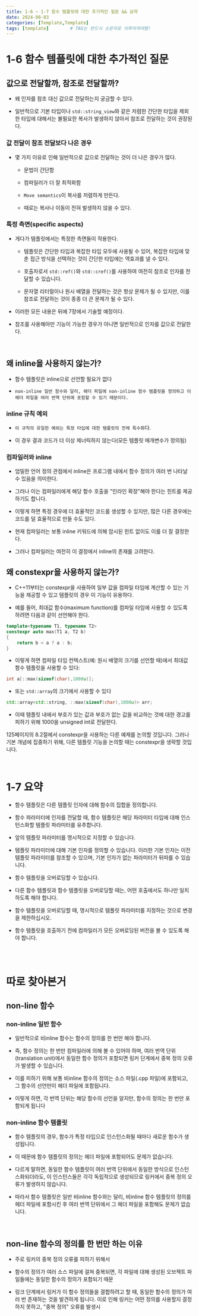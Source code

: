 ```yaml
---
title: 1-6 ~ 1-7 함수 템플릿에 대한 추가적인 질문 && 요약
date: 2024-08-03
categories: [Template,Template]
tags: [template]		# TAG는 반드시 소문자로 이루어져야함!
---
```


# 1-6 함수 템플릿에 대한 추가적인 질문

## 값으로 전달할까, 참조로 전달할까?

* 왜 인자를 참조 대신 값으로 전달하는지 궁금할 수 있다.

* 일반적으로 기본 타입이나 `std::string_view`와 같은 저렴한 간단한 타입을 제외한 타입에 대해서는  불필요한 복사가 발생하지 않아서 참조로 전달하는 것이 권장된다.

### 값 전달이 참조 전달보다 나은 경우

* 몇 가지 이유로 인해 일반적으로 값으로 전달하는 것이 더 나은 경우가 많다.

  * 문법이 간단함

  * 컴파일러가 더 잘 최적화함

  * `Move semantics`이 복사를 저렴하게 만든다.

  * 때로는 복사나 이동이 전혀 발생하지 않을 수 있다.

### 특정 측면(specific aspects)

* 게다가 템플릿에서는 특정한 측면들이 작용한다.

  * 템플릿은 간단한 타입과 복잡한 타입 모두에 사용될 수 있어, 복잡한 타입에 맞춘 접근 방식을 선택하는 것이 간단한 타입에는 역효과를 낼 수 있다.

  * 호출자로서 `std::ref()`와 `std::cref()`를 사용하여 여전히 참조로 인자를 전달할 수 있습니다.

  * 문자열 리터럴이나 원시 배열을 전달하는 것은 항상 문제가 될 수 있지만, 이를 참조로 전달하는 것이 종종 더 큰 문제가 될 수 있다.

* 이러한 모든 내용은 뒤에 7장에서 기술할 예정이다.

* 참조를 사용해야만 기능이 가능한 경우가 아니면 일반적으로 인자를 값으로 전달한다.

<br>

## 왜 inline을 사용하지 않는가?

* 함수 템플릿은 inline으로 선언할 필요가 없다

* `non-inline 일반 함수와 달리, 헤더 파일에 non-inline 함수 템플릿을 정의하고 이 헤더 파일을 여러 번역 단위에 포함할 수 있기 때문이다.`


### inline 규칙 예외

* `이 규칙의 유일한 예외는 특정 타입에 대한 템플릿의 전체 특수화`다.

* 이 경우 결과 코드가 더 이상 제너릭하지 않는다(모든 템플릿 매개변수가 정의됨)

### 컴파일러와 inline 

* 엄밀한 언어 정의 관점에서 inline은 프로그램 내에서 함수 정의가 여러 번 나타날 수 있음을 의미한다.

* 그러나 이는 컴파일러에게 해당 함수 호출을 "인라인 확장"해야 한다는 힌트를 제공하기도 합니다. 

* 이렇게 하면 특정 경우에 더 효율적인 코드를 생성할 수 있지만, 많은 다른 경우에는 코드를 덜 효율적으로 만들 수도 있다.

* 현재 컴파일러는 보통 inline 키워드에 의해 암시된 힌트 없이도 이를 더 잘 결정한다.

* 그러나 컴파일러는 여전히 이 결정에서 inline의 존재를 고려한다.

## 왜 constexpr을 사용하지 않는가?

* C++11부터는 constexpr을 사용하여 일부 값을 컴파일 타임에 계산할 수 있는 기능을 제공할 수 있고 템플릿의 경우 이 기능이 유용하다.

* 예를 들어, 최대값 함수(maximum function)를 컴파일 타임에 사용할 수 있도록 하려면 다음과 같이 선언해야 한다.

```c++
template<typename T1, typename T2>
constexpr auto max(T1 a, T2 b)
{
    return b < a ? a : b;
}
```
* 이렇게 하면 컴파일 타임 컨텍스트(예: 원시 배열의 크기를 선언할 때)에서 최대값 함수 템플릿을 사용할 수 있다:

```c++
int a[::max(sizeof(char),1000u)];
```

* 또는 `std::array`의 크기에서 사용할 수 있다

```c++
std::array<std::string, ::max(sizeof(char),1000u)> arr;
```
* 이때 템플릿 내에서 부호가 있는 값과 부호가 없는 값을 비교하는 것에 대한 경고를 피하기 위해 1000을 unsigned int로 전달한다.


125페이지의 8.2절에서 constexpr을 사용하는 다른 예제를 논의할 것입니다. 그러나 기본 개념에 집중하기 위해, 다른 템플릿 기능을 논의할 때는 constexpr을 생략할 것입니다.

<br>

# 1-7 요약

* 함수 템플릿은 다른 템플릿 인자에 대해 함수의 집합을 정의합니다.

* 함수 파라미터에 인자를 전달할 때, 함수 템플릿은 해당 파라미터 타입에 대해 인스턴스화할 템플릿 파라미터를 유추합니다.

* 앞의 템플릿 파라미터를 명시적으로 지정할 수 있습니다.

* 템플릿 파라미터에 대해 기본 인자를 정의할 수 있습니다. 이러한 기본 인자는 이전 템플릿 파라미터를 참조할 수 있으며, 기본 인자가 없는 파라미터가 뒤따를 수 있습니다.

* 함수 템플릿을 오버로딩할 수 있습니다.

* 다른 함수 템플릿과 함수 템플릿을 오버로딩할 때는, 어떤 호출에서도 하나만 일치하도록 해야 합니다.

* 함수 템플릿을 오버로딩할 때, 명시적으로 템플릿 파라미터를 지정하는 것으로 변경을 제한하십시오.

* 함수 템플릿을 호출하기 전에 컴파일러가 모든 오버로딩된 버전을 볼 수 있도록 해야 합니다.


<br><br>

# 따로 찾아본거


## non-line 함수

### non-inline 일반 함수

* 일반적으로 비inline 함수는 함수의 정의를 한 번만 해야 합니다.

* 즉, 함수 정의는 한 번만 컴파일러에 의해 볼 수 있어야 하며, 여러 번역 단위(translation unit)에서 동일한 함수 정의가 포함되면 링커 단계에서 중복 정의 오류가 발생할 수 있습니다.

* 이를 피하기 위해 보통 비inline 함수의 정의는 소스 파일(.cpp 파일)에 포함되고, 그 함수의 선언만이 헤더 파일에 포함됩니다. 

* 이렇게 하면, 각 번역 단위는 해당 함수의 선언을 알지만, 함수의 정의는 한 번만 포함되게 됩니다

### non-inline 함수 템플릿

* 함수 템플릿의 경우, 함수가 특정 타입으로 인스턴스화될 때마다 새로운 함수가 생성됩니다.
  
* 이 때문에 함수 템플릿의 정의는 헤더 파일에 포함되어도 문제가 없습니다.
  
* 다르게 말하면, 동일한 함수 템플릿이 여러 번역 단위에서 동일한 방식으로 인스턴스화되더라도, 이 인스턴스들은 각각 독립적으로 생성되므로 링커에서 중복 정의 오류가 발생하지 않습니다.

* 따라서 함수 템플릿은 일반 비inline 함수와는 달리, 비inline 함수 템플릿의 정의를 헤더 파일에 포함시킨 후 여러 번역 단위에서 그 헤더 파일을 포함해도 문제가 없습니다.

<br>

## non-line 함수의 정의를 한 번만 하는 이유

*  주로 링커의 중복 정의 오류를 피하기 위해서

*  함수의 정의가 여러 소스 파일에 걸쳐 중복되면, 각 파일에 대해 생성된 오브젝트 파일들에는 동일한 함수의 정의가 포함되기 때문

* 링크 단계에서 링커가 이 함수 정의들을 결합하려고 할 때, 동일한 함수의 정의가 여러 번 존재하는 것을 발견하게 됩니다. 이로 인해 링커는 어떤 정의를 사용할지 결정하지 못하고, "중복 정의" 오류를 발생시



